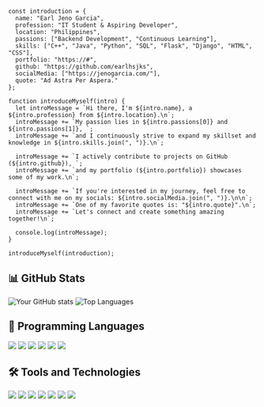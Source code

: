 ```
const introduction = {
  name: "Earl Jeno Garcia",
  profession: "IT Student & Aspiring Developer",
  location: "Philippines",
  passions: ["Backend Development", "Continuous Learning"],
  skills: ["C++", "Java", "Python", "SQL", "Flask", "Django", "HTML", "CSS"],
  portfolio: "https://#",
  github: "https://github.com/earlhsjks",
  socialMedia: ["https://jenogarcia.com/"],
  quote: "Ad Astra Per Aspera."
};

function introduceMyself(intro) {
  let introMessage = `Hi there, I'm ${intro.name}, a ${intro.profession} from ${intro.location}.\n`;
  introMessage += `My passion lies in ${intro.passions[0]} and ${intro.passions[1]}, `;
  introMessage += `and I continuously strive to expand my skillset and knowledge in ${intro.skills.join(", ")}.\n`;

  introMessage += `I actively contribute to projects on GitHub (${intro.github}), `;
  introMessage += `and my portfolio (${intro.portfolio}) showcases some of my work.\n`;

  introMessage += `If you're interested in my journey, feel free to connect with me on my socials: ${intro.socialMedia.join(", ")}.\n\n`;
  introMessage += `One of my favorite quotes is: "${intro.quote}".\n`;
  introMessage += `Let's connect and create something amazing together!\n`;

  console.log(introMessage);
}

introduceMyself(introduction);
```

## 📊 GitHub Stats  
![Your GitHub stats](https://github-readme-stats.vercel.app/api?username=earlhsjks&show_icons=true&theme=dark) ![Top Languages](https://github-readme-stats.vercel.app/api/top-langs/?username=earlhsjks&layout=compact&theme=dark)

## 🚀 Programming Languages
<p align="left">
  <img src="https://img.shields.io/badge/C++-00599C?style=for-the-badge&logo=c%2B%2B&logoColor=white"/>
  <img src="https://img.shields.io/badge/Java-007396?style=for-the-badge&logo=java&logoColor=white"/>
  <img src="https://img.shields.io/badge/Python-3776AB?style=for-the-badge&logo=python&logoColor=white"/>
  <img src="https://img.shields.io/badge/HTML-E34F26?style=for-the-badge&logo=html5&logoColor=white"/>
  <img src="https://img.shields.io/badge/CSS-1572B6?style=for-the-badge&logo=css3&logoColor=white"/>
  <img src="https://img.shields.io/badge/SQL-4479A1?style=for-the-badge&logo=sqlite&logoColor=white"/>
</p>

## 🛠 Tools and Technologies
<p align="left">
  <img src="https://img.shields.io/badge/-Flask-000000?style=for-the-badge&logo=flask&logoColor=white"/>
  <img src="https://img.shields.io/badge/-Django-092E20?style=for-the-badge&logo=django&logoColor=white"/>
  <img src="https://img.shields.io/badge/-Bootstrap-7952B3?style=for-the-badge&logo=bootstrap&logoColor=white"/>
  <img src="https://img.shields.io/badge/-Git-F05032?style=for-the-badge&logo=git&logoColor=white"/>
  <img src="https://img.shields.io/badge/-GitHub-181717?style=for-the-badge&logo=github&logoColor=white"/>
  <img src="https://img.shields.io/badge/-VS_Code-007ACC?style=for-the-badge&logo=visual%20studio%20code&logoColor=white"/>
  <img src="https://img.shields.io/badge/-MySQL-4479A1?style=for-the-badge&logo=mysql&logoColor=white"/>
</p>

